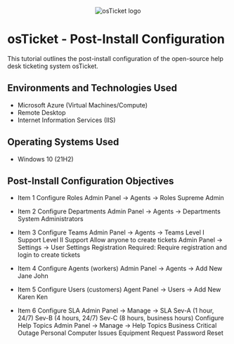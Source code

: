 <p align="center">
<img src="https://i.imgur.com/Clzj7Xs.png" alt="osTicket logo"/>
</p>

<h1>osTicket - Post-Install Configuration</h1>
This tutorial outlines the post-install configuration of the open-source help desk ticketing system osTicket.<br />


<h2>Environments and Technologies Used</h2>

- Microsoft Azure (Virtual Machines/Compute)
- Remote Desktop
- Internet Information Services (IIS)

<h2>Operating Systems Used </h2>

- Windows 10</b> (21H2)

<h2>Post-Install Configuration Objectives</h2>

- Item 1 Configure Roles
Admin Panel -> Agents -> Roles
Supreme Admin

- Item 2 Configure Departments
Admin Panel -> Agents -> Departments
System Administrators

- Item 3 Configure Teams
Admin Panel -> Agents -> Teams
Level I Support
Level II Support
Allow anyone to create tickets
Admin Panel -> Settings -> User Settings
Registration Required: Require registration and login to create tickets

- Item 4 Configure Agents (workers)
Admin Panel -> Agents -> Add New
Jane
John

- Item 5 Configure Users (customers)
Agent Panel -> Users -> Add New
Karen
Ken

- Item 6 Configure SLA
Admin Panel -> Manage -> SLA
Sev-A (1 hour, 24/7)
Sev-B (4 hours, 24/7)
Sev-C (8 hours, business hours) Configure Help Topics Admin Panel -> Manage -> Help Topics Business Critical Outage Personal Computer Issues Equipment Request Password Reset

